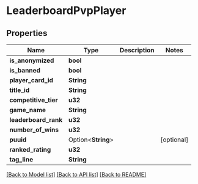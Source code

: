 # LeaderboardPvpPlayer

## Properties

Name | Type | Description | Notes
------------ | ------------- | ------------- | -------------
**is_anonymized** | **bool** |  | 
**is_banned** | **bool** |  | 
**player_card_id** | **String** |  | 
**title_id** | **String** |  | 
**competitive_tier** | **u32** |  | 
**game_name** | **String** |  | 
**leaderboard_rank** | **u32** |  | 
**number_of_wins** | **u32** |  | 
**puuid** | Option<**String**> |  | [optional]
**ranked_rating** | **u32** |  | 
**tag_line** | **String** |  | 

[[Back to Model list]](../README.md#documentation-for-models) [[Back to API list]](../README.md#documentation-for-api-endpoints) [[Back to README]](../README.md)


